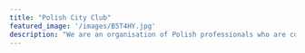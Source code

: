 ```yaml
---
title: "Polish City Club"
featured_image: '/images/B5T4HY.jpg'
description: "We are an organisation of Polish professionals who are committed to building a well connected and successful Polish diaspora in Europe."
---
```

